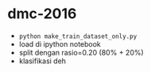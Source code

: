 # dmc-2016

- `python make_train_dataset_only.py`
- load di ipython notebook
- split dengan rasio=0.20 (80% + 20%)
- klasifikasi deh
